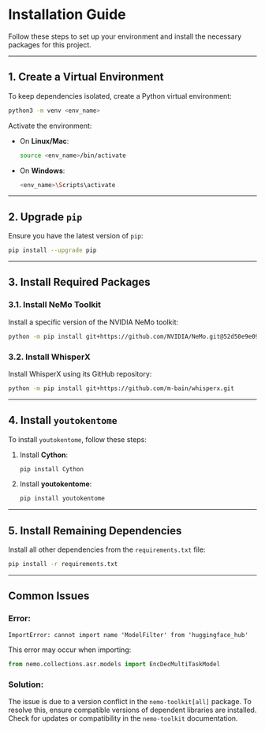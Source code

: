 # Installation Guide

Follow these steps to set up your environment and install the necessary packages for this project.

---

## **1. Create a Virtual Environment**
To keep dependencies isolated, create a Python virtual environment:
```bash
python3 -m venv <env_name>
```

Activate the environment:
- On **Linux/Mac**:
  ```bash
  source <env_name>/bin/activate
  ```
- On **Windows**:
  ```bash
  <env_name>\Scripts\activate
  ```

---

## **2. Upgrade `pip`**
Ensure you have the latest version of `pip`:
```bash
pip install --upgrade pip
```

---

## **3. Install Required Packages**
### **3.1. Install NeMo Toolkit**
Install a specific version of the NVIDIA NeMo toolkit:
```bash
python -m pip install git+https://github.com/NVIDIA/NeMo.git@52d50e9e09a3e636d60535fd9882f3b3f32f92ad
```

### **3.2. Install WhisperX**
Install WhisperX using its GitHub repository:
```bash
python -m pip install git+https://github.com/m-bain/whisperx.git
```

---

## **4. Install `youtokentome`**
To install `youtokentome`, follow these steps:
1. Install **Cython**:
    ```bash
    pip install Cython
    ```
2. Install **youtokentome**:
    ```bash
    pip install youtokentome
    ```

---

## **5. Install Remaining Dependencies**
Install all other dependencies from the `requirements.txt` file:
```bash
pip install -r requirements.txt
```

---

## **Common Issues**
### **Error:**
```text
ImportError: cannot import name 'ModelFilter' from 'huggingface_hub'
```
This error may occur when importing:
```python
from nemo.collections.asr.models import EncDecMultiTaskModel
```

### **Solution:**
The issue is due to a version conflict in the `nemo-toolkit[all]` package. To resolve this, ensure compatible versions of dependent libraries are installed. Check for updates or compatibility in the `nemo-toolkit` documentation.